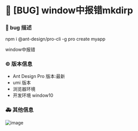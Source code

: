 # 🐛 [BUG] window中报错mkdirp

### 🐛 bug 描述

npm i @ant-design/pro-cli -g
pro create myapp

window中报错

### © 版本信息

- Ant Design Pro 版本:最新
- umi 版本
- 浏览器环境
- 开发环境 window10

### 🚑 其他信息

![image](https://user-images.githubusercontent.com/31430084/216964351-b1f3e8c7-f092-43b6-8777-5a423a5f14f1.png)
